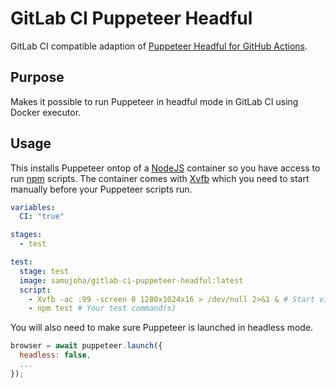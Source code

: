 # GitLab CI Puppeteer Headful
GitLab CI compatible adaption of [Puppeteer Headful for GitHub Actions](https://github.com/mujo-code/puppeteer-headful).

## Purpose
Makes it possible to run Puppeteer in headful mode in GitLab CI using Docker executor.

## Usage
This installs Puppeteer ontop of a [NodeJS](https://nodejs.org) container so you have access to run [npm](https://www.npmjs.com) scripts. The container comes with [Xvfb](https://www.x.org/releases/X11R7.6/doc/man/man1/Xvfb.1.xhtml) which you need to start manually before your Puppeteer scripts run.

```yaml
variables:
  CI: "true"

stages:
  - test

test:
  stage: test
  image: samujoha/gitlab-ci-puppeteer-headful:latest
  script:
    - Xvfb -ac :99 -screen 0 1280x1024x16 > /dev/null 2>&1 & # Start virtual display
    - npm test # Your test command(s)
```

You will also need to make sure Puppeteer is launched in headless mode.

```javascript
browser = await puppeteer.launch({
  headless: false,
  ...
});
```
